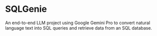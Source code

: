 # SQLGenie
An end-to-end LLM project using Google Gemini Pro to convert natural language text into SQL queries and retrieve data from an SQL database.
